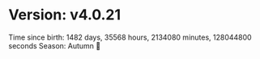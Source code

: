 # Version: v4.0.21
Time since birth: 1482 days, 35568 hours, 2134080 minutes, 128044800 seconds
Season: Autumn 🍁
